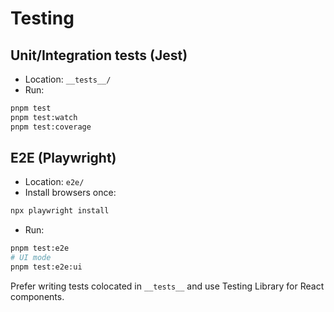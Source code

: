 # Testing

## Unit/Integration tests (Jest)
- Location: `__tests__/`
- Run:
```bash
pnpm test
pnpm test:watch
pnpm test:coverage
```

## E2E (Playwright)
- Location: `e2e/`
- Install browsers once:
```bash
npx playwright install
```
- Run:
```bash
pnpm test:e2e
# UI mode
pnpm test:e2e:ui
```

Prefer writing tests colocated in `__tests__` and use Testing Library for React components.